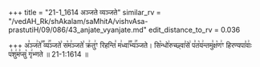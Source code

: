 +++
title = "21-1_1614 अञ्जते व्यञ्जते"
similar_rv = "/vedAH_Rk/shAkalam/saMhitA/vishvAsa-prastutiH/09/086/43_anjate_vyanjate.md"
edit_distance_to_rv = 0.036

+++
अ꣣ञ्ज꣢ते꣣꣬ व्य꣢꣯ञ्जते꣣ स꣡म꣢ञ्जते꣣ क्र꣢तु꣢ꣳ रिहन्ति꣣ म꣢ध्वा꣣꣬भ्य꣢꣯ञ्जते। सि꣡न्धो꣢रुच्छ्वा꣣से꣢ प꣣त꣡य꣢न्तमु꣣क्ष꣡ण꣢ꣳ हिरण्यपा꣣वाः꣢ प꣣शु꣢म꣣प्सु꣡ गृ꣢भ्णते ॥ 21-1:1614 ॥

<div class="js_include " url="/vedAH_Rk/shAkalam/saMhitA/vishvAsa-prastutiH/09/086/43_anjate_vyanjate.md"  newLevelForH1="2" title="विश्वास-शाकल-प्रस्तुतिः"  > </div>
